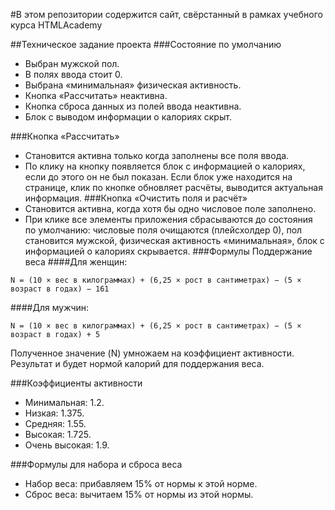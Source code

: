 #В этом репозитории содержится сайт, свёрстанный в рамках учебного курса HTMLAcademy

##Техническое задание проекта
###Состояние по умолчанию
- Выбран мужской пол.
- В полях ввода стоит 0.
- Выбрана «минимальная» физическая активность.
- Кнопка «Рассчитать» неактивна.
- Кнопка сброса данных из полей ввода неактивна.
- Блок с выводом информации о калориях скрыт.

###Кнопка «Рассчитать»
- Становится активна только когда заполнены все поля ввода.
- По клику на кнопку появляется блок с информацией о калориях, если до этого он не был показан. Если блок уже находится на странице, клик по кнопке обновляет расчёты, выводится актуальная информация.
###Кнопка «Очистить поля и расчёт»
- Становится активна, когда хотя бы одно числовое поле заполнено.
- При клике все элементы приложения сбрасываются до состояния по умолчанию: числовые поля очищаются (плейсхолдер 0), пол становится мужской, физическая активность «минимальная», блок с информацией о калориях скрывается.
###Формулы
Поддержание веса
####Для женщин:
```
N = (10 × вес в килограммах) + (6,25 × рост в сантиметрах) − (5 × возраст в годах) − 161
```
####Для мужчин:
```
N = (10 × вес в килограммах) + (6,25 × рост в сантиметрах) − (5 × возраст в годах) + 5
```

Полученное значение (N) умножаем на коэффициент активности. Результат и будет нормой калорий для поддержания веса.

###Коэффициенты активности
- Минимальная: 1.2.
- Низкая: 1.375.
- Средняя: 1.55.
- Высокая: 1.725.
- Очень высокая: 1.9.

###Формулы для набора и сброса веса
- Набор веса: прибавляем 15% от нормы к этой норме.
- Сброс веса: вычитаем 15% от нормы из этой нормы.
